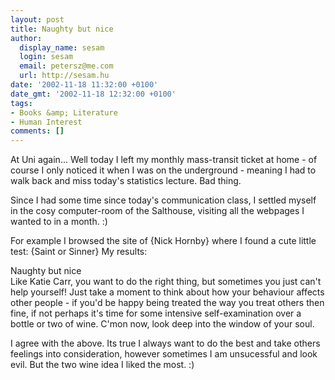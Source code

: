 ```yaml
---
layout: post
title: Naughty but nice
author:
  display_name: sesam
  login: sesam
  email: petersz@me.com
  url: http://sesam.hu
date: '2002-11-18 11:32:00 +0100'
date_gmt: '2002-11-18 12:32:00 +0100'
tags:
- Books &amp; Literature
- Human Interest
comments: []
---
```


At Uni again... Well today I left my monthly mass-transit ticket at home - of course I only noticed it when I was on the underground - meaning I had to walk back and miss today's statistics lecture. Bad thing.

Since I had some time since today's communication class, I settled myself in the cosy computer-room of the Salthouse, visiting all the webpages I wanted to in a month. :)

For example I browsed the site of {Nick Hornby} where I found a cute little test: {Saint or Sinner} My results:

Naughty but nice  
Like Katie Carr, you want to do the right thing, but sometimes you just can't help yourself! Just take a moment to think about how your behaviour affects other people - if you'd be happy being treated the way you treat others then fine, if not perhaps it's time for some intensive self-examination over a bottle or two of wine. C'mon now, look deep into the window of your soul.

I agree with the above. Its true I always want to do the best and take others feelings into consideration, however sometimes I am unsucessful and look evil. But the two wine idea I liked the most. :)
